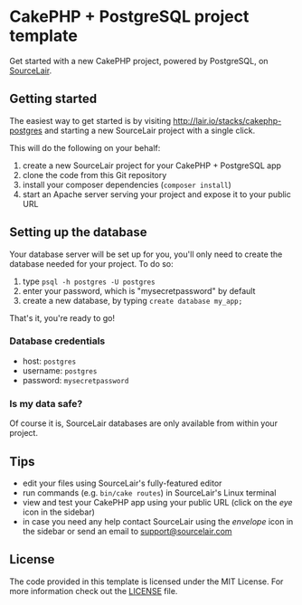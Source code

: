# CakePHP + PostgreSQL project template

Get started with a new CakePHP project, powered by PostgreSQL, on [SourceLair](https://www.sourcelair.com/home).

## Getting started

The easiest way to get started is by visiting http://lair.io/stacks/cakephp-postgres and starting a new SourceLair project with a single click.

This will do the following on your behalf:

1. create a new SourceLair project for your CakePHP + PostgreSQL app
2. clone the code from this Git repository
3. install your composer dependencies (`composer install`)
4. start an Apache server serving your project and expose it to your public URL

## Setting up the database

Your database server will be set up for you, you'll only need to create the database needed for your project. To do so:

1. type `psql -h postgres -U postgres`
2. enter your password, which is "mysecretpassword" by default
3. create a new database, by typing `create database my_app;`

That's it, you're ready to go!

### Database credentials

- host: `postgres`
- username: `postgres`
- password: `mysecretpassword`

### Is my data safe?

Of course it is, SourceLair databases are only available from within your project.

## Tips

- edit your files using SourceLair's fully-featured editor
- run commands (e.g. `bin/cake routes`) in SourceLair's Linux terminal
- view and test your CakePHP app using your public URL (click on the _eye_ icon in the sidebar)
- in case you need any help contact SourceLair using the _envelope_ icon in the sidebar or send an email to [support@sourcelair.com](mailto:support@sourcelair.com)

## License

The code provided in this template is licensed under the MIT License. For more information check out the [LICENSE](LICENSE) file.
